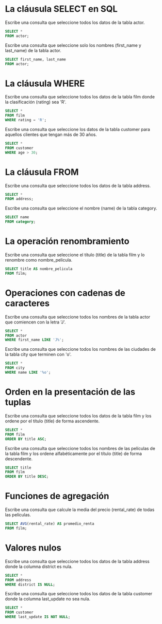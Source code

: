 # La cláusula SELECT en SQL

Escribe una consulta que seleccione todos los datos de la tabla actor.
```sql
SELECT *
FROM actor;
```

Escribe una consulta que seleccione solo los nombres (first_name y last_name) de la tabla actor.
```sql
SELECT first_name, last_name
FROM actor;
```

# La cláusula WHERE

Escribe una consulta que seleccione todos los datos de la tabla film donde la clasificación (rating) sea 'R'.
```sql
SELECT *
FROM film
WHERE rating = 'R';
```

Escribe una consulta que seleccione los datos de la tabla customer para aquellos clientes que tengan más de 30 años.
```sql
SELECT *
FROM customer
WHERE age > 30;
```

# La cláusula FROM

Escribe una consulta que seleccione todos los datos de la tabla address.
```sql
SELECT *
FROM address;
```

Escribe una consulta que seleccione el nombre (name) de la tabla category.
```sql
SELECT name
FROM category;
```

# La operación renombramiento

Escribe una consulta que seleccione el título (title) de la tabla film y lo renombre como nombre_pelicula.
```sql
SELECT title AS nombre_pelicula
FROM film;
```

# Operaciones con cadenas de caracteres

Escribe una consulta que seleccione todos los nombres de la tabla actor que comiencen con la letra 'J'.
```sql
SELECT *
FROM actor
WHERE first_name LIKE 'J%';
```

Escribe una consulta que seleccione todos los nombres de las ciudades de la tabla city que terminen con 'o'.
```sql
SELECT *
FROM city
WHERE name LIKE '%o';
```

# Orden en la presentación de las tuplas

Escribe una consulta que seleccione todos los datos de la tabla film y los ordene por el título (title) de forma ascendente.
```sql
SELECT *
FROM film
ORDER BY title ASC;
```

Escribe una consulta que seleccione todos los nombres de las películas de la tabla film y los ordene alfabéticamente por el título (title) de forma descendente.
```sql
SELECT title
FROM film
ORDER BY title DESC;
```
# Funciones de agregación

Escribe una consulta que calcule la media del precio (rental_rate) de todas las películas.
```sql
SELECT AVG(rental_rate) AS promedio_renta
FROM film;
```
# Valores nulos

Escribe una consulta que seleccione todos los datos de la tabla address donde la columna district es nula.
```sql
SELECT *
FROM address
WHERE district IS NULL;
```

Escribe una consulta que seleccione todos los datos de la tabla customer donde la columna last_update no sea nula.
```sql
SELECT *
FROM customer
WHERE last_update IS NOT NULL;
```
